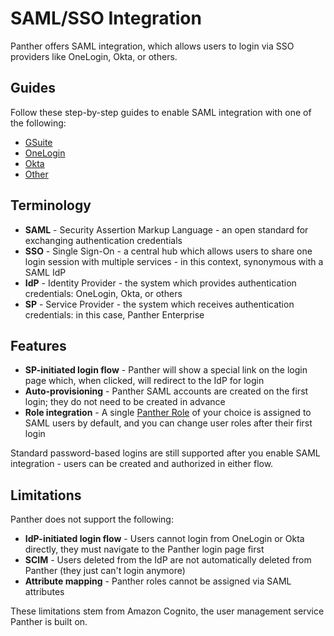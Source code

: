 # SAML/SSO Integration

Panther offers SAML integration, which allows users to login via SSO providers like OneLogin, Okta, or others.

## Guides

Follow these step-by-step guides to enable SAML integration with one of the following:

* [GSuite](gsuite.md)
* [OneLogin](onelogin.md)
* [Okta](okta.md)
* [Other](generic.md)

## Terminology

* **SAML** - Security Assertion Markup Language - an open standard for exchanging authentication credentials
* **SSO** - Single Sign-On - a central hub which allows users to share one login session with multiple services - in this context, synonymous with a SAML IdP
* **IdP** - Identity Provider - the system which provides authentication credentials: OneLogin, Okta, or others
* **SP** - Service Provider - the system which receives authentication credentials: in this case, Panther Enterprise

## Features

* **SP-initiated login flow** - Panther will show a special link on the login page which, when clicked, will redirect to the IdP for login
* **Auto-provisioning** - Panther SAML accounts are created on the first login; they do not need to be created in advance
* **Role integration** - A single [Panther Role](../rbac.md) of your choice is assigned to SAML users by default, and you can change user roles after their first login

Standard password-based logins are still supported after you enable SAML integration - users can be created and authorized in either flow.

## Limitations

Panther does not support the following:

* **IdP-initiated login flow** - Users cannot login from OneLogin or Okta directly, they must navigate to the Panther login page first
* **SCIM** - Users deleted from the IdP are not automatically deleted from Panther \(they just can't login anymore\)
* **Attribute mapping** - Panther roles cannot be assigned via SAML attributes

These limitations stem from Amazon Cognito, the user management service Panther is built on.

